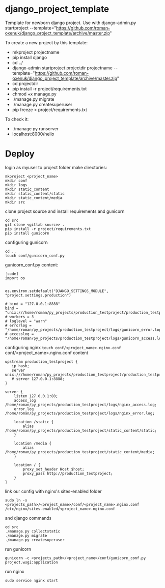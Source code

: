 # django_project_template
Template for newborn django project. Use with django-admin.py startproject --template="https://github.com/roman-oxenuk/django_project_template/archive/master.zip" 

To create a new project by this template:
* mkproject projectname
* pip install django
* cd ../
* django-admin startproject projectdir projectname --template="https://github.com/roman-oxenuk/django_project_template/archive/master.zip"
* cd projectdir 
* pip install -r project/requirements.txt
* chmod +x manage.py
* ./manage.py migrate
* ./manage.py createsuperuser
* pip freeze > project/requirements.txt

To check it:
* ./manage.py runserver
* localhost:8000/hello


# Deploy
login as myuser to project folder
make directories:
```
mkproject <project_name>
mkdir conf
mkdir logs
mkdir static_content
mkdir static_content/static
mkdir static_content/media
mkdir src
```
clone project source and install requirements and gunicorn
```
cd src
git clone <gitlab source> .
pip install -r project/requirements.txt
pip install gunicorn
```
configuring gunicorn
```
cd ..
touch conf/gunicorn_conf.py
```
gunicorn_conf.py content:
```
[code]
import os


os.environ.setdefault("DJANGO_SETTINGS_MODULE", "project.settings.production")

# bind = "127.0.0.1:8888"
bind = "unix:///home/roman/py_projects/production_testproject/production_testproject.sock"
# workers = 3
# loglevel = "warn"
# errorlog = "/home/roman/py_projects/production_testproject/logs/gunicorn_error.log"
# accesslog = "/home/roman/py_projects/production_testproject/logs/gunicorn_access.log"
```
configuring nginx
```touch conf/<project_name>.nginx.conf```
conf/<project_name>.nginx.conf content
```
upstream production_testproject {
   ip_hash;
   server unix:///home/roman/py_projects/production_testproject/production_testproject.sock;
   # server 127.0.0.1:8888;
}

server {
    listen 127.0.0.1:80;
    access_log /home/roman/py_projects/production_testproject/logs/nginx_access.log;
    error_log /home/roman/py_projects/production_testproject/logs/nginx_error.log;

    location /static {
        alias /home/roman/py_projects/production_testproject/static_content/static;
    }

    location /media {
        alias /home/roman/py_projects/production_testproject/static_content/media;
    }

    location / {
        proxy_set_header Host $host;
        proxy_pass http://production_testproject;
    }
}
```
link our config with nginx's sites-enabled folder
```
sudo ln -s <projects_path>/<project_name>/conf/<project_name>.nginx.conf /etc/nginx/sites-enabled/<project_name>.nginx.conf
```
and django commands
```
cd src
./manage.py collectstatic
./manage.py migrate
./manage.py createsuperuser
```
run gunicorn
```
gunicorn -c <projects_path>/<project_name>/conf/gunicorn_conf.py project.wsgi:application
```
run nginx
```
sudo service nginx start
```

